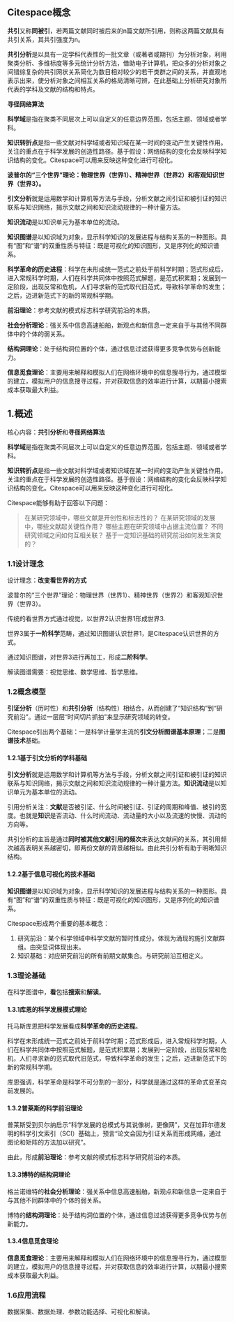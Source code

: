 ## Citespace概念


**共引**又称**同被引**，若两篇文献同时被后来的n篇文献所引用，则称这两篇文献具有共引关系，其共引强度为n。

**共引分析**是以具有一定学科代表性的一批文章（或著者或期刊）为分析对象，利用聚类分析、多维标度等多元统计分析方法，借助电子计算机，把众多的分析对象之间错综复杂的共引网状关系简化为数目相对较少的若干类群之间的关系，并直观地表示出来，使分析对象之间相互关系的格局清晰可辨，在此基础上分析研究对象所代表的学科及文献的结构和特点。



**寻径网络算法**




**科学域**是指在聚类不同层次上可以自定义的任意边界范围，包括主题、领域或者学科。

**知识转折点**是指一些文献对科学域或者知识域在某一时间的变动产生关键性作用。关注的重点在于科学发展的创造性路径。基于假设：网络结构的变化会反映科学知识结构的变化。Citespace可以用来反映这种变化进行可视化。

**波普尔的“三个世界”理论：物理世界（世界1）、精神世界（世界2）和客观知识世界（世界3）。**

**引文分析**就是运用数学和计算机等方法与手段，分析文献之间引证和被引证的知识联系与知识网络，揭示文献之间和知识流动规律的一种计量方法。

**知识流动**是以知识单元为基本单位的流动。

**知识图谱**是以知识域为对象，显示科学知识的发展进程与结构关系的一种图形。具有“图”和“谱”的双重性质与特征：既是可视化的知识图形，又是序列化的知识谱系。

**科学革命的历史进程**：科学在未形成统一范式之前处于前科学时期；范式形成后，进入常规科学时期，人们在科学共同体中按照范式解题，是范式积累期；发展到一定阶段，出现反常和危机，人们寻求新的范式取代旧范式，导致科学革命的发生；之后，迈进新范式下的新的常规科学期。

**前沿理论**：参考文献的模式标志科学研究前沿的本质。

**社会分析理论**：强关系中信息高速船舶，新观点和新信息一定来自于与其他不同群体中的个体的弱关系。

**结构洞理论**：处于结构洞位置的个体，通过信息过滤获得更多竞争优势与创新能力。

**信息觅食理论**：主要用来解释和模拟人们在网络环境中的信息搜寻行为，通过模型的建立，模拟用户的信息搜寻过程，并对获取信息的效率进行计算，以期最小搜索成本获取最大利益。


## 1.概述
核心内容：**共引分析**和**寻径网络算法**

**科学域**是指在聚类不同层次上可以自定义的任意边界范围，包括主题、领域或者学科。

**知识转折点**是指一些文献对科学域或者知识域在某一时间的变动产生关键性作用。关注的重点在于科学发展的创造性路径。基于假设：网络结构的变化会反映科学知识结构的变化。Citespace可以用来反映这种变化进行可视化。


Citespace能够有助于回答以下问题：
> 在某研究领域中，哪些文献是开创性和标志性的？
> 在某研究领域的发展中，哪些文献起关键性作用？
> 哪些主题在研究领域中占据主流位置？
> 不同研究领域之间如何互相关联？
> 基于一定知识基础的研究前沿如何发生演变的？


### 1.1设计理念
设计理念：**改变看世界的方式**

波普尔的“三个世界”理论：物理世界（世界1）、精神世界（世界2）和客观知识世界（世界3）。

传统的看世界方式通过视觉，以世界2认识世界1形成世界3.

世界3属于**一阶科学**范畴，通过知识图谱认识世界1，是Citespace认识世界的方式。

通过知识图谱，对世界3进行再加工，形成**二阶科学**。

解读图谱需要：视觉思维、数学思维、哲学思维。


### 1.2概念模型
**引证分析**（历时性）和**共引分析**（结构性）相结合，从而创建了“知识结构”到“研究前沿”。通过一层层“时间切片抓拍”来显示研究领域的转变。

Citespace引出两个基础：一是科学计量学主流的**引文分析图谱基本原理**；二是**图谱技术**基础。

#### 1.2.1基于引文分析的学科基础
**引文分析**就是运用数学和计算机等方法与手段，分析文献之间引证和被引证的知识联系与知识网络，揭示文献之间和知识流动规律的一种计量方法。**知识流动**是以知识单元为基本单位的流动。

引用分析关注：**文献**是否被引证、什么时间被引证、引证的周期和峰值、被引的宽度。也就是**知识**是否流动、什么时间流动、流动量的大小以及流速的快慢、流动的方向等。

共引分析的主旨是通过**同时被其他文献引用的频次**来表达文献间的关系，其引用频次越高表明关系越密切，即两份文献的背景越相似。由此共引分析有助于明晰知识结构。

#### 1.2.2基于信息可视化的技术基础
**知识图谱**是以知识域为对象，显示科学知识的发展进程与结构关系的一种图形。具有“图”和“谱”的双重性质与特征：既是可视化的知识图形，又是序列化的知识谱系。


Citespace形成两个重要的基本概念：

1. 研究前沿：某个科学领域中科学文献的暂时性成分。体现为涌现的施引文献群组。由突显词体现出来。
2. 知识基础：对应研究前沿的所有前期文献集合。与研究前沿互相定义。

### 1.3理论基础

在科学图谱中，**看**包括**搜索**和**解读**。

#### 1.3.1库恩的科学发展模式理论
托马斯库恩把科学发展看成**科学革命的历史进程**。

科学在未形成统一范式之前处于前科学时期；范式形成后，进入常规科学时期，人们在科学共同体中按照范式解题，是范式积累期；发展到一定阶段，出现反常和危机，人们寻求新的范式取代旧范式，导致科学革命的发生；之后，迈进新范式下的新的常规科学期。

库恩强调，科学革命是科学不可分割的一部分，科学就是通过这样的革命式变革向前发展的。


#### 1.3.2普莱斯的科学前沿理论
普莱斯受到贝尔纳启示“科学发展的总模式与其说像树，更像网”，又在加菲尔德发明的科学引文索引（SCI）基础上，预言“论文会因为引证关系而形成网络，通过图论和矩阵的方法加以研究”。

由此，形成**前沿理论**：参考文献的模式标志科学研究前沿的本质。

#### 1.3.3博特的结构洞理论
格兰诺维特的**社会分析理论**：强关系中信息高速船舶，新观点和新信息一定来自于与其他不同群体中的个体的弱关系。

博特的**结构洞理论**：处于结构洞位置的个体，通过信息过滤获得更多竞争优势与创新能力。

#### 1.3.4信息觅食理论
**信息觅食理论**：主要用来解释和模拟人们在网络环境中的信息搜寻行为，通过模型的建立，模拟用户的信息搜寻过程，并对获取信息的效率进行计算，以期最小搜索成本获取最大利益。

### 1.6应用流程
数据采集、数据处理、参数功能选择、可视化和解读。

